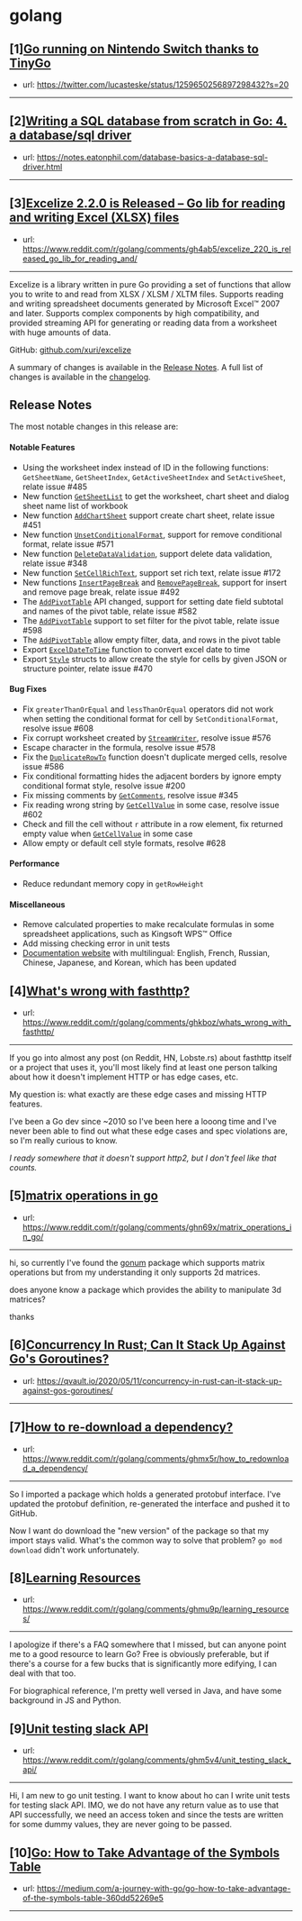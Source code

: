 # golang
## [1][Go running on Nintendo Switch thanks to TinyGo](https://www.reddit.com/r/golang/comments/ghjorq/go_running_on_nintendo_switch_thanks_to_tinygo/)
- url: https://twitter.com/lucasteske/status/1259650256897298432?s=20
---

## [2][Writing a SQL database from scratch in Go: 4. a database/sql driver](https://www.reddit.com/r/golang/comments/ghdjgi/writing_a_sql_database_from_scratch_in_go_4_a/)
- url: https://notes.eatonphil.com/database-basics-a-database-sql-driver.html
---

## [3][Excelize 2.2.0 is Released – Go lib for reading and writing Excel (XLSX) files](https://www.reddit.com/r/golang/comments/gh4ab5/excelize_220_is_released_go_lib_for_reading_and/)
- url: https://www.reddit.com/r/golang/comments/gh4ab5/excelize_220_is_released_go_lib_for_reading_and/
---
Excelize is a library written in pure Go providing a set of functions that allow you to write to and read from XLSX / XLSM / XLTM files. Supports reading and writing spreadsheet documents generated by Microsoft Excel™ 2007 and later. Supports complex components by high compatibility, and provided streaming API for generating or reading data from a worksheet with huge amounts of data.

GitHub: [github.com/xuri/excelize](https://github.com/xuri/excelize)

A summary of changes is available in the [Release Notes](https://github.com/360EntSecGroup-Skylar/excelize/releases/tag/v2.2.0). A full list of changes is available in the [changelog](https://github.com/360EntSecGroup-Skylar/excelize/compare/v2.1.0...v2.2.0).

Release Notes
------------
The most notable changes in this release are:

#### Notable Features

* Using the worksheet index instead of ID in the following functions: `GetSheetName`, `GetSheetIndex`, `GetActiveSheetIndex` and `SetActiveSheet`, relate issue #485
* New function [`GetSheetList`](https://pkg.go.dev/github.com/360EntSecGroup-Skylar/excelize/v2?tab=doc#File.GetSheetList) to get the worksheet, chart sheet and dialog sheet name list of workbook
* New function [`AddChartSheet`](https://pkg.go.dev/github.com/360EntSecGroup-Skylar/excelize/v2?tab=doc#File.AddChartSheet) support create chart sheet, relate issue #451
* New function [`UnsetConditionalFormat`](https://pkg.go.dev/github.com/360EntSecGroup-Skylar/excelize/v2?tab=doc#File.UnsetConditionalFormat), support for remove conditional format, relate issue #571
* New function [`DeleteDataValidation`](https://pkg.go.dev/github.com/360EntSecGroup-Skylar/excelize/v2?tab=doc#File.DeleteDataValidation), support delete data validation, relate issue #348
* New function [`SetCellRichText`](https://pkg.go.dev/github.com/360EntSecGroup-Skylar/excelize/v2?tab=doc#File.SetCellRichText), support set rich text, relate issue #172
* New functions [`InsertPageBreak`](https://pkg.go.dev/github.com/360EntSecGroup-Skylar/excelize/v2?tab=doc#File.InsertPageBreak) and [`RemovePageBreak`](https://pkg.go.dev/github.com/360EntSecGroup-Skylar/excelize/v2?tab=doc#File.RemovePageBreak), support for insert and remove page break, relate issue #492
* The [`AddPivotTable`](https://pkg.go.dev/github.com/360EntSecGroup-Skylar/excelize/v2?tab=doc#File.AddPivotTable) API changed, support for setting date field subtotal and names of the pivot table, relate issue #582
* The [`AddPivotTable`](https://pkg.go.dev/github.com/360EntSecGroup-Skylar/excelize/v2?tab=doc#File.AddPivotTable) support to set filter for the pivot table, relate issue #598
* The [`AddPivotTable`](https://pkg.go.dev/github.com/360EntSecGroup-Skylar/excelize/v2?tab=doc#File.AddPivotTable) allow empty filter, data, and rows in the pivot table
* Export [`ExcelDateToTime`](https://pkg.go.dev/github.com/360EntSecGroup-Skylar/excelize/v2?tab=doc#File.ExcelDateToTime) function to convert excel date to time
* Export [`Style`](https://pkg.go.dev/github.com/360EntSecGroup-Skylar/excelize/v2?tab=doc#Style) structs to allow create the style for cells by given JSON or structure pointer, relate issue #470

#### Bug Fixes

* Fix `greaterThanOrEqual` and `lessThanOrEqual` operators did not work when setting the conditional format for cell by `SetConditionalFormat`, resolve issue #608
* Fix corrupt worksheet created by [`StreamWriter`](https://pkg.go.dev/github.com/360EntSecGroup-Skylar/excelize/v2?tab=doc#StreamWriter), resolve issue #576
* Escape character in the formula, resolve issue #578
* Fix the [`DuplicateRowTo`](https://pkg.go.dev/github.com/360EntSecGroup-Skylar/excelize/v2?tab=doc#File.DuplicateRowTo) function doesn't duplicate merged cells, resolve issue #586
* Fix conditional formatting hides the adjacent borders by ignore empty conditional format style, resolve issue #200
* Fix missing comments by [`GetComments`](https://pkg.go.dev/github.com/360EntSecGroup-Skylar/excelize/v2?tab=doc#File.GetComments), resolve issue #345
* Fix reading wrong string by [`GetCellValue`](https://pkg.go.dev/github.com/360EntSecGroup-Skylar/excelize/v2?tab=doc#File.GetCellValue) in some case, resolve issue #602
* Check and fill the cell without `r` attribute in a row element, fix returned empty value when [`GetCellValue`](https://pkg.go.dev/github.com/360EntSecGroup-Skylar/excelize/v2?tab=doc#File.GetCellValue) in some case 
* Allow empty or default cell style formats, resolve #628

#### Performance

* Reduce redundant memory copy in `getRowHeight`

#### Miscellaneous

* Remove calculated properties to make recalculate formulas in some spreadsheet applications, such as Kingsoft WPS™ Office
* Add missing checking error in unit tests
* [Documentation website](https://xuri.me/excelize) with multilingual: English, French, Russian, Chinese, Japanese, and Korean, which has been updated
## [4][What's wrong with fasthttp?](https://www.reddit.com/r/golang/comments/ghkboz/whats_wrong_with_fasthttp/)
- url: https://www.reddit.com/r/golang/comments/ghkboz/whats_wrong_with_fasthttp/
---
If you go into almost any post (on Reddit, HN, Lobste.rs) about fasthttp itself or a project that uses it, you'll most likely find at least one person talking about how it doesn't implement HTTP or has edge cases, etc.

My question is: what exactly are these edge cases and missing HTTP features.

I've been a Go dev since ~2010 so I've been here a looong time and I've never been able to find out what these edge cases and spec violations are, so I'm really curious to know.

*I ready somewhere that it doesn't support http2, but I don't feel like that counts.*
## [5][matrix operations in go](https://www.reddit.com/r/golang/comments/ghn69x/matrix_operations_in_go/)
- url: https://www.reddit.com/r/golang/comments/ghn69x/matrix_operations_in_go/
---
hi, so currently I've found the [gonum](https://godoc.org/gonum.org/v1/gonum/mat) package which supports matrix operations but from my understanding it only supports 2d matrices.

does anyone know a package which provides the ability to manipulate 3d matrices?

thanks
## [6][Concurrency In Rust; Can It Stack Up Against Go's Goroutines?](https://www.reddit.com/r/golang/comments/ghmz0k/concurrency_in_rust_can_it_stack_up_against_gos/)
- url: https://qvault.io/2020/05/11/concurrency-in-rust-can-it-stack-up-against-gos-goroutines/
---

## [7][How to re-download a dependency?](https://www.reddit.com/r/golang/comments/ghmx5r/how_to_redownload_a_dependency/)
- url: https://www.reddit.com/r/golang/comments/ghmx5r/how_to_redownload_a_dependency/
---
So I imported a package which holds a generated protobuf interface. I've updated the protobuf definition, re-generated the interface and pushed it to GitHub.

Now I want do download the "new version" of the package so that my import stays valid. What's the common way to solve that problem? `go mod download` didn't work unfortunately.
## [8][Learning Resources](https://www.reddit.com/r/golang/comments/ghmu9p/learning_resources/)
- url: https://www.reddit.com/r/golang/comments/ghmu9p/learning_resources/
---
I apologize if there's a FAQ somewhere that I missed, but can anyone point me to a good resource to learn Go? Free is obviously preferable, but if there's a course for a few bucks that is significantly more edifying, I can deal with that too.

For biographical reference, I'm pretty well versed in Java, and have some background in JS and Python.
## [9][Unit testing slack API](https://www.reddit.com/r/golang/comments/ghm5v4/unit_testing_slack_api/)
- url: https://www.reddit.com/r/golang/comments/ghm5v4/unit_testing_slack_api/
---
Hi, I am new to go unit testing. I want to know about ho can I write unit tests for testing slack API. IMO, we do not have any return value as to use that API successfully, we need an access token and since the tests are written for some dummy values, they are never going to be passed.
## [10][Go: How to Take Advantage of the Symbols Table](https://www.reddit.com/r/golang/comments/gh1mr0/go_how_to_take_advantage_of_the_symbols_table/)
- url: https://medium.com/a-journey-with-go/go-how-to-take-advantage-of-the-symbols-table-360dd52269e5
---

